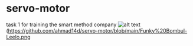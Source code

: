 # servo-motor
task 1 for training the smart method company
![alt text]( "Design")(https://github.com/ahmad14d/servo-motor/blob/main/Funky%20Bombul-Leelo.png
